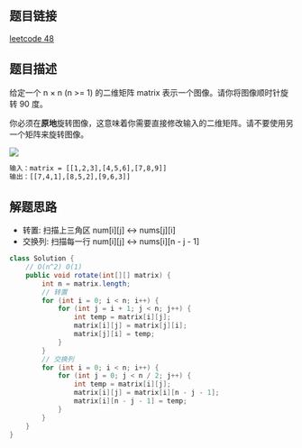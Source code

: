 ## 题目链接

[leetcode 48](https://leetcode.cn/problems/rotate-image/)

## 题目描述

给定一个 n × n (n >= 1) 的二维矩阵 matrix 表示一个图像。请你将图像顺时针旋转 90 度。

你必须在**原地**旋转图像，这意味着你需要直接修改输入的二维矩阵。请不要使用另一个矩阵来旋转图像。


![](https://s3.bmp.ovh/imgs/2022/09/07/897a5089d9d51709.png)
```html
输入：matrix = [[1,2,3],[4,5,6],[7,8,9]]
输出：[[7,4,1],[8,5,2],[9,6,3]]
```

## 解题思路

- 转置: 扫描上三角区 num[i][j] <-> nums[j][i]
- 交换列: 扫描每一行 num[i][j] <-> nums[i][n - j - 1]

```java
class Solution {
    // O(n^2) O(1)
    public void rotate(int[][] matrix) {
        int n = matrix.length;
        // 转置
        for (int i = 0; i < n; i++) {
            for (int j = i + 1; j < n; j++) {
                int temp = matrix[i][j];
                matrix[i][j] = matrix[j][i];
                matrix[j][i] = temp;
            }
        }
        // 交换列
        for (int i = 0; i < n; i++) {
            for (int j = 0; j < n / 2; j++) {
                int temp = matrix[i][j];
                matrix[i][j] = matrix[i][n - j - 1];
                matrix[i][n - j - 1] = temp;
            }
        }
    }
}
```

